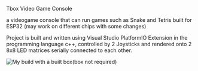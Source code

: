 Tbox Video Game Console

a videogame console that can run games such as Snake and Tetris built for ESP32 (may work on different chips with some changes)

Project is built and written using Visual Studio PlatformIO Extension in the programming language c++, controlled by 2 Joysticks and rendered onto 2 8x8 LED matrices serially connected to each other.

![My build with a built box(box not required)](https://media.discordapp.net/attachments/813918986022420505/1259245330428592270/20240706_223050.jpg?ex=668afb1a&is=6689a99a&hm=9c10e0cf67187f3f582e1af4bceb4d9e16d2f7cd8d262d6c850fe60401128903&=&format=webp&width=512&height=683)
